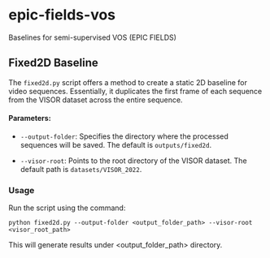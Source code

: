 # epic-fields-vos
Baselines for semi-supervised VOS (EPIC FIELDS)



## Fixed2D Baseline

The `fixed2d.py` script offers a method to create a static 2D baseline for video sequences. Essentially, it duplicates the first frame of each sequence from the VISOR dataset across the entire sequence.

#### Parameters:

- `--output-folder`: Specifies the directory where the processed sequences will be saved. The default is `outputs/fixed2d`.

- `--visor-root`: Points to the root directory of the VISOR dataset. The default path is `datasets/VISOR_2022`.


### Usage
Run the script using the command:
```
python fixed2d.py --output-folder <output_folder_path> --visor-root <visor_root_path>
```
This will generate results under <output_folder_path>  directory. 
